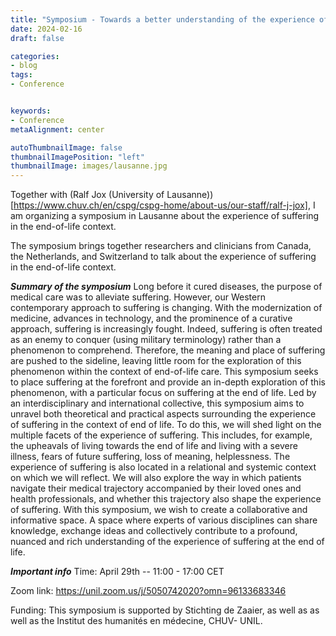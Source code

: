 ```yaml
---
title: "Symposium - Towards a better understanding of the experience of suffering in the end-of-life context"
date: 2024-02-16
draft: false

categories:
- blog
tags: 
- Conference


keywords:
- Conference
metaAlignment: center

autoThumbnailImage: false
thumbnailImagePosition: "left"
thumbnailImage: images/lausanne.jpg
---
```

 Together with (Ralf Jox (University of Lausanne))[https://www.chuv.ch/en/cspg/cspg-home/about-us/our-staff/ralf-j-jox], I am organizing a symposium in Lausanne about the experience of suffering in the end-of-life context.

<!--more-->

The symposium brings together researchers and clinicians from Canada, the Netherlands, and Switzerland to talk about the experience of suffering in the end-of-life context. 

***Summary of the symposium***
Long before it cured diseases, the purpose of medical care was to alleviate suffering. However, our Western contemporary approach to suffering is changing. With the modernization of medicine, advances in technology, and the prominence of a curative approach, suffering is increasingly fought. Indeed, suffering is often treated as an enemy to conquer (using military terminology) rather than a phenomenon to comprehend. Therefore, the meaning and place of suffering are pushed to the sideline, leaving little room for the exploration of this phenomenon within the context of end-of-life care.
This symposium seeks to place suffering at the forefront and provide an in-depth exploration of this phenomenon, with a particular focus on suffering at the end of life. Led by an interdisciplinary and international collective, this symposium aims to unravel both theoretical and practical aspects surrounding the experience of suffering in the context of end of life.
To do this, we will shed light on the multiple facets of the experience of suffering. This includes, for example, the upheavals of living towards the end of life and living with a severe illness, fears of future suffering, loss of meaning, helplessness. The experience of suffering is also located in a relational and systemic context on which we will reflect. We will also explore the way in which patients navigate their medical trajectory accompanied by their loved ones and health professionals, and whether this trajectory also shape the experience of suffering.
With this symposium, we wish to create a collaborative and informative space. A space where experts of various disciplines can share knowledge, exchange ideas and collectively contribute to a profound, nuanced and rich understanding of the experience of suffering at the end of life.

***Important info***
Time: April 29th -- 11:00 - 17:00 CET

Zoom link: https://unil.zoom.us/j/5050742020?omn=96133683346

Funding: This symposium is supported by Stichting de Zaaier, as well as as well as the Institut des humanités en médecine, CHUV- UNIL.
